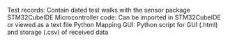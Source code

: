 Test records: Contain dated test walks with the sensor package
STM32CubeIDE Microcontroller code: Can be imported in STM32CubeIDE or viewed as a text file
Python Mapping GUI: Python script for GUI (.html) and storage (.csv) of received data
